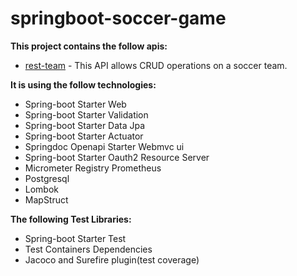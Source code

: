 # springboot-soccer-game

**This project contains the follow apis:**

- [rest-team](https://github.com/bantunes82/springboot-soccer-game/tree/main/rest-team) - This API allows CRUD operations on a soccer team.

**It is using the follow technologies:**
- Spring-boot Starter Web
- Spring-boot Starter Validation
- Spring-boot Starter Data Jpa
- Spring-boot Starter Actuator
- Springdoc Openapi Starter Webmvc ui
- Spring-boot Starter Oauth2 Resource Server
- Micrometer Registry Prometheus
- Postgresql
- Lombok
- MapStruct

**The following Test Libraries:**
- Spring-boot Starter Test
- Test Containers Dependencies
- Jacoco and Surefire plugin(test coverage)


